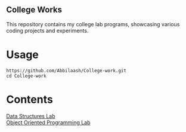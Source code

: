 ## College Works

This repository contains my college lab programs, showcasing various coding projects and experiments.

# Usage
```
https://github.com/Abbilaash/College-work.git
cd College-work
```

# Contents
[Data Structures Lab](https://github.com/Abbilaash/College-work/tree/main/SEM3/DS%20lab)<br />
[Object Oriented Programming Lab](https://github.com/Abbilaash/College-work/tree/main/SEM3/OOP%20lab)
